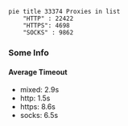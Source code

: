 
```mermaid
pie title 33374 Proxies in list
    "HTTP" : 22422
    "HTTPS": 4698
    "SOCKS" : 9862
```

### Some Info
#### Average Timeout

- mixed: 2.9s
- http: 1.5s
- https: 8.6s
- socks: 6.5s